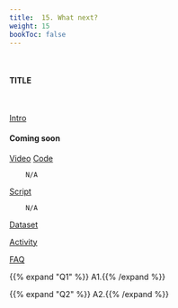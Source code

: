 ```yaml
---
title:  15. What next?
weight: 15
bookToc: false
---
```

<br>

#### TITLE
<br>

<u> Intro</u>

#### Coming soon

<u> Video</u>
<u> Code</u>

        N/A

<u> Script</u>

        N/A

<u> Dataset</u>


<u> Activity</u>


<u>FAQ</u>

{{% expand "Q1" %}}
A1.{{% /expand %}}

{{% expand "Q2" %}}
A2.{{% /expand %}}